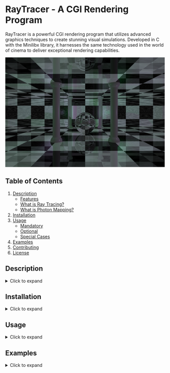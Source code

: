 # RayTracer - A CGI Rendering Program

RayTracer is a powerful CGI rendering program that utilizes advanced graphics techniques to create stunning visual simulations. Developed in C with the Minilibx library, it harnesses the same technology used in the world of cinema to deliver exceptional rendering capabilities.

![Example Image](./images/chessroom.png)


## Table of Contents
1. [Description](#description)
    * [Features](#features)
    * [What is Ray Tracing?](#what-is-ray-tracing)
    * [What is Photon Mapping?](#what-is-photon-mapping)
2. [Installation](#installation)
3. [Usage](#usage)
    * [Mandatory](#mandatory)
    * [Optional](#optional)
    * [Special Cases](#special-elements)
5. [Examples](#examples)
6. [Contributing](#contributing)
7. [License](#license)

## Description
<details>
<summary>Click to expand</summary>

### Features
<details>
<summary>Click to expand</summary>

   
   
   
   
   
With RayTracer, you can achieve lifelike reflections, refractions, and shading effects. The program employs ray tracing, simulating the behavior of light as it interacts with various materials. This enables the rendering of realistic metallic reflections, transparent surfaces with accurate refraction, and sophisticated shading effects using Phong's lighting model, encompassing ambient, diffuse, and specular lighting.

One of RayTracer's standout features is its implementation of photon mapping. This technique captures the intricate interplay of light and object interactions, resulting in visually stunning caustic lighting effects. By accurately simulating the paths of photons, RayTracer adds depth and realism to your scenes.

RayTracer supports a wide range of geometric primitives, including planes, spheres, cylinders, discs, and cones, giving you the flexibility to create diverse virtual environments. Additionally, the program offers support for checkerboard color disruption, enabling the generation of captivating visual patterns and textures. Furthermore, you can apply bump map textures to objects, adding intricate details and enhancing the overall realism of your rendered scenes.

With RayTracer's combination of CGI technology, ray tracing, and photon mapping, you have the power to bring your creative visions to life with unparalleled precision and visual fidelity.
 
</details>

### What is Ray Tracing?
<details>
<summary>Click to expand</summary>

   
Ray tracing is a technique used in computer graphics to create realistic images by simulating the behavior of light. Ray tracing operates in reverse compared to real-life light propagation. While in real life, light rays travel from the light source to our eyes, in ray tracing, virtual rays are traced backward from the viewer's or camera's perspective. While it may seem counterintuitive, ray tracing allows us to simulate light propagation in a controlled and efficient manner. By considering properties like reflection, refraction, and shading (including ambient, diffuse, and specular lights), ray tracing calculates the color and illumination of each pixel, resulting in visually accurate and detailed renderings.
</details>

### What is Photon Mapping?
<details>
<summary>Click to expand</summary>

   
Photon mapping is a technique used to capture the behavior of light more realistically in computer graphics. Unlike ray tracing, which traces rays backward from the viewer's perspective, photon mapping works more like real-life light propagation. It simulates the emission of photons from light sources, their interactions with objects in the scene, and their subsequent contributions to illumination effects. These photons bounce off surfaces, undergo reflections, refractions, and scattering, and are accumulated in a data structure called the photon map. During rendering, the photon map is used in conjunction with ray tracing to compute indirect illumination, global illumination, caustics, and other complex lighting phenomena. By simulating light more faithfully, photon mapping enhances the realism and visual quality of rendered scenes, capturing the intricate interactions of light just as they occur in the real world.

</details>
</details>

## Installation
<details>
<summary>Click to expand</summary>

   
Follow these steps to install and compile the RayTracer:

1. Clone the repository:
    ```bash
    git clone git@github.com:maxstocklin/RayTracer.git raytracer
    ```
2. Navigate into the cloned repository and compile it:
    ```bash
    cd raytracer && make
    ```
   
</details>

## Usage
<details>
<summary>Click to expand</summary>

   
To use RayTracer, execute the following command:
    ```bash
   ./raytracer ./files/fourspheres.rt
    ```

RayTracer takes as a first argument a scene description file with the ```.rt``` extension. There are some scenes in the ```files``` folder that showcase RayTracer. Otherwise, you can create your own ```.rt``` file.
Shapes and elements can be defined as follow:

### Mandatory:
<details>
<summary>Click to expand</summary>

   
AMBIENT LIGHTNING:

| ID | LIGHTING RATIO | RGB COLORS |
| :-------------- | :-------------: | :-------------: |
| A | 0.2 | 255,255,255 | 

CAMERA:

| ID | ORIGIN | ORIENTATION | ANGLE |
| :-------------- | :-------------: | :-------------: | :-------------: |
| C | -50,0,20 | 0,0,1 | 67 |
</details>

### Optional:
<details>
<summary>Click to expand</summary>

LIGHTS:
| ID | ORIGIN | BRIGHTNESS RATIO | RGB COLORS |
| :-------------- | :-------------: | :-------------: | :-------------: |
| L | -50,0,20 | 0.6 | 255,255,255 |

PLANES:
| ID |  ORIGIN | ORIENTATION | RGB COLORS | REFLECTION RATIO |
| :-------------- | :-------------: | :-------------: | :-------------: | :-------------: |
| pl | -5,22,20 | 0,0,1 | 255,255,255 | 0.2 |

SPHERES:
| ID | ORIGIN | DIAMETER | RGB COLORS | REFLECTION RATIO |
| :-------------- | :-------------: | :-------------: | :-------------: | :-------------: |
| sp | -10,0,80 | 20.7 | 255,255,255 | 0.9 |

CYLINDERS:
|  ID | ORIGIN | ORIENTATION | DIAMETER | HEIGHT | RGB COLORS | REFLECTION RATIO |
| :-------------- | :-------------: | :-------------: | :-------------: | :-------------: | :-------------: | :-------------: |
| cy | 0,10,-130 | 0.2,0,-1 | 15 | 27.2 | 255,255,255 | 0 |

CONES:
|  ID | ORIGIN | ORIENTATION | ANGLE | RGB COLORS | REFLECTION RATIO |
| :-------------- | :-------------: | :-------------: | :-------------: | :-------------: | :-------------: |
| cn | -50,0,20 | -0.8,0.3,-0.2 | 35 | 0,122,255 | 0.6 |
</details>

### Special Elements:
<details>
<summary>Click to expand</summary>

SPOTLIGHTS (PHOTON MAP):
| ID | ORIGIN | BRIGHTNESS RATIO | RGB COLORS |  ORIENTATION | ANGLE |
| :-------------- | :-------------: | :-------------: | :-------------: | :-------------: | :-------------: |
| LS | -50,0,20 | 0.6 | 255,255,255 | -1,-0.95,0 | 45 |

CHECKERBOARD PLANES:
| ID |  ORIGIN | ORIENTATION | RGB COLORS | REFLECTION RATIO | MATERIAL (optional) |
| :-------------- | :-------------: | :-------------: | :-------------: | :-------------: | :-------------: |
| pl | -5,22,20 | 0,0,1 | 255,255,255 | 0.2 | checkerboard |

CHECKERBOARD SPHERES:
| ID | ORIGIN | DIAMETER | RGB COLORS | REFLECTION RATIO | MATERIAL (optional) |
| :-------------- | :-------------: | :-------------: | :-------------: | :-------------: | :-------------: |
| sp | -10,0,80 | 20.7 | 255,255,255 | 0.9 | checkerboard |

BUMP MAP TEXTURED SPHERES:
| ID | ORIGIN | DIAMETER | RGB COLORS | REFLECTION RATIO | MATERIAL (optional) |
| :-------------- | :-------------: | :-------------: | :-------------: | :-------------: | :-------------: |
| sp | -10,0,80 | 20.7 | 255,255,255 | 0.9 | bumpmap |

TRANSPARENT SPHERES:
| ID | ORIGIN | DIAMETER | RGB COLORS | REFLECTION RATIO | MATERIAL (optional) |
| :-------------- | :-------------: | :-------------: | :-------------: | :-------------: | :-------------: |
| sp | -10,0,80 | 20.7 | 255,255,255 | 0.9 | transparent |
</details>

</details>

## Examples
<details>
<summary>Click to expand</summary>

### Example of all Objects

![Example Caustic](./images/room.png)

### Examples of Mirror, Bump Map texture, Checkerboard Color Disruption, and Transparency Applied to Spheres

![Example Caustic](./images/fourspheres.png)


![Example Caustic](./images/100spheres.png)


### Basic Example of Caustic Light Using a Photon Map

![Example Caustic](./images/caustic.png)

### Advanced Example of Caustic Light Using a Photon Map

![Example Caustic](./images/caustic2.png)


</details>

   
   
   
   
   
   
   
   

